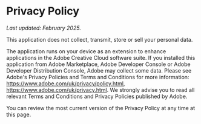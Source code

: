# Privacy Policy

*Last updated: February 2025.*

This application does not collect, transmit, store or sell your personal data. 

The application runs on your device as an extension to enhance applications in the Adobe Creative Cloud software suite. If you installed this application from Adobe Marketplace, Adobe Developer Console or Adobe Developer Distribution Console, Adobe may collect some data. Please see Adobe's Privacy Policies and Terms and Conditions for more information: https://www.adobe.com/uk/privacy/policy.html, https://www.adobe.com/uk/privacy.html. We strongly advise you to read all relevant Terms and Conditions and Privacy Policies published by Adobe.

You can review the most current version of the Privacy Policy at any time at this page.